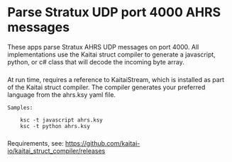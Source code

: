 # Parse Stratux UDP port 4000 AHRS messages 
These apps parse Stratux AHRS UDP messages on port 4000. All implementations use the Kaitai struct compiler to generate a javascript, python, or c# class that will decode the incoming byte array.

###
   At run time, requires a reference to KaitaiStream, which is installed as part of the Kaitai struct compiler. The compiler generates your preferred language from the ahrs.ksy yaml file. 
   ```
   Samples: 
       
       ksc -t javascript ahrs.ksy
       ksc -t python ahrs.ksy
   ```
###
   Requirements, see: https://github.com/kaitai-io/kaitai_struct_compiler/releases
